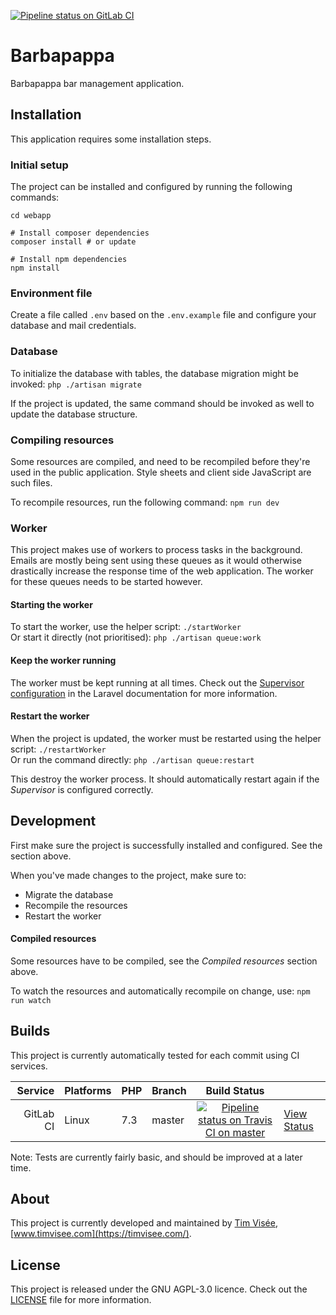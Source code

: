 [![Pipeline status on GitLab CI][pipeline-badge]][pipeline-link]

# Barbapappa
Barbapappa bar management application.

## Installation
This application requires some installation steps.

### Initial setup
The project can be installed and configured by running the following commands:
```
cd webapp

# Install composer dependencies
composer install # or update

# Install npm dependencies
npm install
```

### Environment file
Create a file called `.env` based on the `.env.example` file and configure 
your database and mail credentials.

### Database
To initialize the database with tables, the database migration might be invoked:
`php ./artisan migrate`

If the project is updated, the same command should be invoked as well to update the database structure.

### Compiling resources
Some resources are compiled, and need to be recompiled before they're used in the public application.
Style sheets and client side JavaScript are such files.

To recompile resources, run the following command: `npm run dev`

### Worker
This project makes use of workers to process tasks in the background.
Emails are mostly being sent using these queues as it would otherwise drastically
increase the response time of the web application.
The worker for these queues needs to be started however.

#### Starting the worker
To start the worker, use the helper script: `./startWorker`  
Or start it directly (not prioritised): `php ./artisan queue:work`

#### Keep the worker running
The worker must be kept running at all times.
Check out the [Supervisor configuration](https://laravel.com/docs/5.4/queues#supervisor-configuration)
in the Laravel documentation for more information.

#### Restart the worker
When the project is updated, the worker must be restarted using the helper script: `./restartWorker`  
Or run the command directly: `php ./artisan queue:restart`

This destroy the worker process.
It should automatically restart again if the _Supervisor_ is configured correctly.

## Development
First make sure the project is successfully installed and configured.
See the section above.

When you've made changes to the project, make sure to:
- Migrate the database
- Recompile the resources
- Restart the worker

#### Compiled resources
Some resources have to be compiled, see the _Compiled resources_ section above.

To watch the resources and automatically recompile on change, use: `npm run watch`

## Builds
This project is currently automatically tested for each commit using CI services.

|Service|Platforms|PHP|Branch|Build Status| |
|---:|:---|:---|:---|:---:|:---|
|GitLab CI|Linux|7.3|master|[![Pipeline status on Travis CI on master][pipeline-badge]][pipeline-link]|[View Status][pipeline-link]|

Note: Tests are currently fairly basic, and should be improved at a later time.

## About
This project is currently developed and maintained by [Tim Visée](https://github.com/timvisee), [www.timvisee.com](https://timvisee.com/).

## License
This project is released under the GNU AGPL-3.0 licence.
Check out the [LICENSE](LICENSE) file for more information.

[pipeline-badge]: https://gitlab.com/timvisee/barbapappa/badges/master/pipeline.svg
[pipeline-link]: https://gitlab.com/timvisee/barbapappa/pipelines
